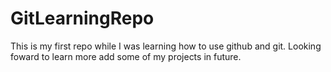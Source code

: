 # GitLearningRepo
This is my first repo while I was learning how to use github and git. Looking foward to learn more add some of my projects in future.
